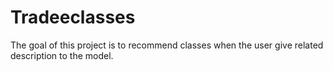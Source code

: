 # Tradeeclasses
The goal of this project is to recommend classes when the user give related description to the model.
